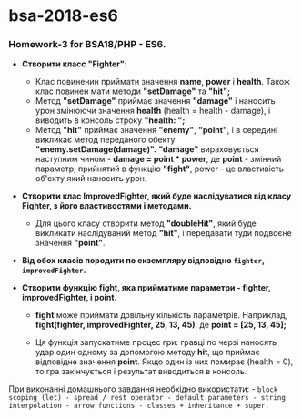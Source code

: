 # bsa-2018-es6
### Homework-3 for BSA18/PHP - ES6.
* **Створити класс "Fighter":**
  * Клас повиненин приймати значення **name**, **power** і **health**. Також клас повинен мати методи **"setDamage"** та **"hit";**
  * Метод **"setDamage"** приймає значення **"damage"** і наносить урон змінюючи значення **health** (health = health - damage), і виводить в консоль строку **"health: ";**
  * Метод **"hit"** приймає значення **"enemy"**, **"point"**, і в середині викликає метод переданого обекту **"enemy.setDamage(damage)".** **"damage"** вираховується наступним чином - **damage = point * power**, де **point** - змінний параметр, прийнятий в функцію **"fight"**, power - це властивість об'єкту який наносить урон.

* **Створити клас ImprovedFighter, який буде наслідуватися від класу Fighter, з його властивостями і методами.**
  * Для цього класу створити метод **"doubleHit"**, який буде викликати наслідуваний метод **"hit"**, і передавати туди подвоєне значення **"point"**.

* **Від обох класів породити по екземпляру відповідно `fighter`, `improvedFighter`.**

* **Створити функцію fight, яка прийматиме параметри - fighter, improvedFighter, і point.**

  * **fight** може приймати довільну кількість параметрів. Наприклад, **fight(fighter, improvedFighter, 25, 13, 45)**, де **point = [25, 13, 45];**

  * Ця функція запускатиме процес гри: гравці по черзі наносять удар один одному за допомогою методу **hit**, що приймає відповідне значення **point**. Якщо один із них помирає (health = 0), то гра закінчується і результат виводиться в консоль.

При виконанні домашнього завдання необхідно використати: - `block scoping (let) - spread / rest operator - default parameters - string interpolation - arrow functions - classes + inheritance + super.`
